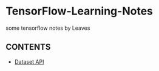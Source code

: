 # TensorFlow-Learning-Notes
some tensorflow notes by Leaves

## CONTENTS
- [Dataset API](https://github.com/LeavesLei/TensorFlow-Learning-Notes/edit/master/README.md)
